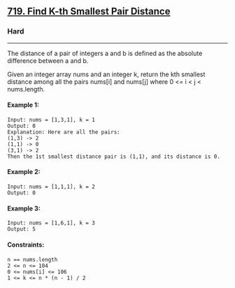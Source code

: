[719. Find K-th Smallest Pair Distance](https://leetcode.com/problems/find-k-th-smallest-pair-distance/description/?envType=daily-question&envId=2024-08-14)
---------------------------------------------------------------------------------------------------------------------------------------------

### Hard
---------------------------------------------------------------------------------------------------------------------------------------------

The distance of a pair of integers a and b is defined as the absolute difference between a and b.

Given an integer array nums and an integer k, return the kth smallest distance among all the pairs nums[i] and nums[j] where 0 <= i < j < nums.length.

#### Example 1:
```
Input: nums = [1,3,1], k = 1
Output: 0
Explanation: Here are all the pairs:
(1,3) -> 2
(1,1) -> 0
(3,1) -> 2
Then the 1st smallest distance pair is (1,1), and its distance is 0.
```
#### Example 2:
```
Input: nums = [1,1,1], k = 2
Output: 0
```
#### Example 3:
```
Input: nums = [1,6,1], k = 3
Output: 5
```
#### Constraints:
```
n == nums.length
2 <= n <= 104
0 <= nums[i] <= 106
1 <= k <= n * (n - 1) / 2
```

